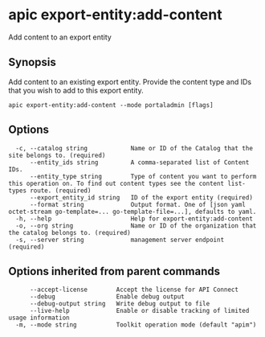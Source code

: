 # apic export-entity:add-content

Add content to an export entity

## Synopsis

Add content to an existing export entity. Provide the content type and IDs that you wish to add to this export entity.

```
apic export-entity:add-content --mode portaladmin [flags]
```

## Options

```
  -c, --catalog string            Name or ID of the Catalog that the site belongs to. (required)
      --entity_ids string         A comma-separated list of Content IDs.
      --entity_type string        Type of content you want to perform this operation on. To find out content types see the content list-types route. (required)
      --export_entity_id string   ID of the export entity (required)
      --format string             Output format. One of [json yaml octet-stream go-template=... go-template-file=...], defaults to yaml.
  -h, --help                      Help for export-entity:add-content
  -o, --org string                Name or ID of the organization that the catalog belongs to. (required)
  -s, --server string             management server endpoint (required)
```

## Options inherited from parent commands

```
      --accept-license        Accept the license for API Connect
      --debug                 Enable debug output
      --debug-output string   Write debug output to file
      --live-help             Enable or disable tracking of limited usage information
  -m, --mode string           Toolkit operation mode (default "apim")
```
